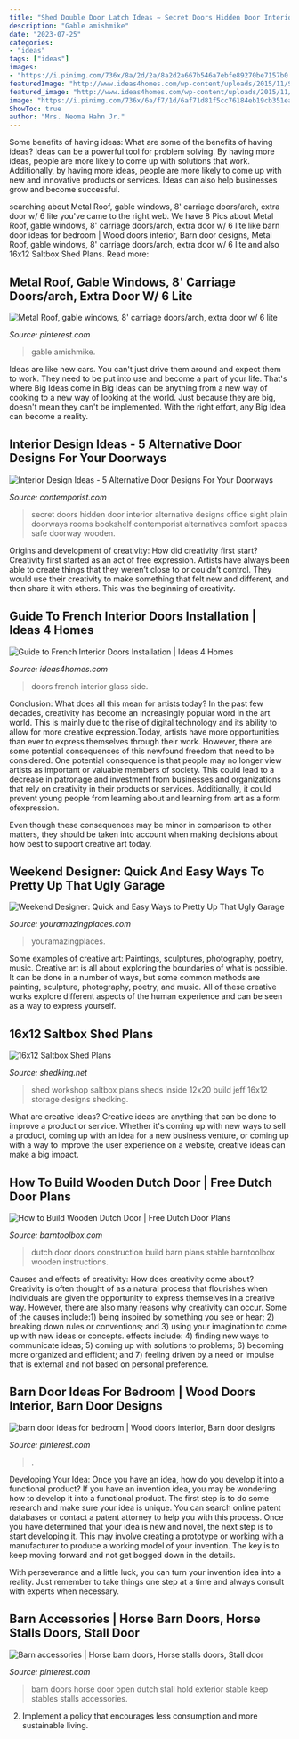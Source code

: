 ```yaml
---
title: "Shed Double Door Latch Ideas ~ Secret Doors Hidden Door Interior Alternative Designs Office Sight Plain Doorways Rooms Bookshelf Contemporist Alternatives Comfort Spaces Safe Doorway Wooden"
description: "Gable amishmike"
date: "2023-07-25"
categories:
- "ideas"
tags: ["ideas"]
images:
- "https://i.pinimg.com/736x/8a/2d/2a/8a2d2a667b546a7ebfe89270be7157b0.jpg"
featuredImage: "http://www.ideas4homes.com/wp-content/uploads/2015/11/Small-White-Side-Table-and-Dark-Glass-Vase-beside-White-French-Interior-Doors-on-Laminate-Flooring.jpg"
featured_image: "http://www.ideas4homes.com/wp-content/uploads/2015/11/Small-White-Side-Table-and-Dark-Glass-Vase-beside-White-French-Interior-Doors-on-Laminate-Flooring.jpg"
image: "https://i.pinimg.com/736x/6a/f7/1d/6af71d81f5cc76184eb19cb351ea0201.jpg"
ShowToc: true
author: "Mrs. Neoma Hahn Jr."
---
```



Some benefits of having ideas: What are some of the benefits of having ideas?
Ideas can be a powerful tool for problem solving. By having more ideas, people are more likely to come up with solutions that work. Additionally, by having more ideas, people are more likely to come up with new and innovative products or services. Ideas can also help businesses grow and become successful.

	

		
searching about Metal Roof, gable windows, 8&#039; carriage doors/arch, extra door w/ 6 lite you've came to the right web. We have 8 Pics about Metal Roof, gable windows, 8&#039; carriage doors/arch, extra door w/ 6 lite like barn door ideas for bedroom | Wood doors interior, Barn door designs, Metal Roof, gable windows, 8&#039; carriage doors/arch, extra door w/ 6 lite and also 16x12 Saltbox Shed Plans. Read more:
		
    
## Metal Roof, Gable Windows, 8&#039; Carriage Doors/arch, Extra Door W/ 6 Lite

<img loading=lazy src="https://i.pinimg.com/736x/6a/f7/1d/6af71d81f5cc76184eb19cb351ea0201.jpg" onerror="this.onerror=null;this.src='https://tse4.mm.bing.net/th?id=OIP.KbEXFiec8JOgkNw-EGwDPwHaFi&amp;pid=15.1';" alt="Metal Roof, gable windows, 8&#039; carriage doors/arch, extra door w/ 6 lite">

_Source: pinterest.com_

>gable amishmike. 

	

Ideas are like new cars. You can't just drive them around and expect them to work. They need to be put into use and become a part of your life. That's where Big Ideas come in.Big Ideas can be anything from a new way of cooking to a new way of looking at the world. Just because they are big, doesn't mean they can't be implemented. With the right effort, any Big Idea can become a reality.

    
## Interior Design Ideas - 5 Alternative Door Designs For Your Doorways

<img loading=lazy src="http://www.contemporist.com/wp-content/uploads/2016/10/door-alternatives_251016_11-e1477596749675-800x1023.jpg" onerror="this.onerror=null;this.src='https://tse3.mm.bing.net/th?id=OIP.6C4jpgjxTsW6zc3xyZSF4QHaJe&amp;pid=15.1';" alt="Interior Design Ideas - 5 Alternative Door Designs For Your Doorways">

_Source: contemporist.com_

>secret doors hidden door interior alternative designs office sight plain doorways rooms bookshelf contemporist alternatives comfort spaces safe doorway wooden. 

	

Origins and development of creativity: How did creativity first start?
Creativity first started as an act of free expression. Artists have always been able to create things that they weren’t close to or couldn’t control. They would use their creativity to make something that felt new and different, and then share it with others. This was the beginning of creativity.

    
## Guide To French Interior Doors Installation | Ideas 4 Homes

<img loading=lazy src="http://www.ideas4homes.com/wp-content/uploads/2015/11/Small-White-Side-Table-and-Dark-Glass-Vase-beside-White-French-Interior-Doors-on-Laminate-Flooring.jpg" onerror="this.onerror=null;this.src='https://tse4.mm.bing.net/th?id=OIP.Dy11bk3llQIZznutDoPXUgHaF-&amp;pid=15.1';" alt="Guide to French Interior Doors Installation | Ideas 4 Homes">

_Source: ideas4homes.com_

>doors french interior glass side. 

	

Conclusion: What does all this mean for artists today?
In the past few decades, creativity has become an increasingly popular word in the art world. This is mainly due to the rise of digital technology and its ability to allow for more creative expression.Today, artists have more opportunities than ever to express themselves through their work. However, there are some potential consequences of this newfound freedom that need to be considered.
One potential consequence is that people may no longer view artists as important or valuable members of society. This could lead to a decrease in patronage and investment from businesses and organizations that rely on creativity in their products or services. Additionally, it could prevent young people from learning about and learning from art as a form ofexpression.

Even though these consequences may be minor in comparison to other matters, they should be taken into account when making decisions about how best to support creative art today.

    
## Weekend Designer: Quick And Easy Ways To Pretty Up That Ugly Garage

<img loading=lazy src="http://www.youramazingplaces.com/wp-content/uploads/2015/02/traditional-garage-and-shed2.jpg" onerror="this.onerror=null;this.src='https://tse1.mm.bing.net/th?id=OIP.dNIwo1nPuvuXlqOxI0VxGwHaE8&amp;pid=15.1';" alt="Weekend Designer: Quick and Easy Ways to Pretty Up That Ugly Garage">

_Source: youramazingplaces.com_

>youramazingplaces. 

	

Some examples of creative art: Paintings, sculptures, photography, poetry, music.
Creative art is all about exploring the boundaries of what is possible. It can be done in a number of ways, but some common methods are painting, sculpture, photography, poetry, and music. All of these creative works explore different aspects of the human experience and can be seen as a way to express yourself.

    
## 16x12 Saltbox Shed Plans

<img loading=lazy src="https://www.shedking.net/images/jeffs-saltbox-inside-workshop-500.jpg" onerror="this.onerror=null;this.src='https://tse2.mm.bing.net/th?id=OIP.R7MrXx2MKJLkG8A2XsxBuQHaEK&amp;pid=15.1';" alt="16x12 Saltbox Shed Plans">

_Source: shedking.net_

>shed workshop saltbox plans sheds inside 12x20 build jeff 16x12 storage designs shedking. 

	

What are creative ideas?
Creative ideas are anything that can be done to improve a product or service. Whether it's coming up with new ways to sell a product, coming up with an idea for a new business venture, or coming up with a way to improve the user experience on a website, creative ideas can make a big impact.

    
## How To Build Wooden Dutch Door | Free Dutch Door Plans

<img loading=lazy src="http://www.barntoolbox.com/images/Dutch-door-lr1.jpg" onerror="this.onerror=null;this.src='https://tse3.mm.bing.net/th?id=OIP.SInzM1auZgfCO-viTeMfggHaJ4&amp;pid=15.1';" alt="How to Build Wooden Dutch Door | Free Dutch Door Plans">

_Source: barntoolbox.com_

>dutch door doors construction build barn plans stable barntoolbox wooden instructions. 

	

Causes and effects of creativity: How does creativity come about?
Creativity is often thought of as a natural process that flourishes when individuals are given the opportunity to express themselves in a creative way. However, there are also many reasons why creativity can occur. Some of the causes include:1) being inspired by something you see or hear; 2) breaking down rules or conventions; and 3) using your imagination to come up with new ideas or concepts. effects include: 4) finding new ways to communicate ideas; 5) coming up with solutions to problems; 6) becoming more organized and efficient; and 7) feeling driven by a need or impulse that is external and not based on personal preference.

    
## Barn Door Ideas For Bedroom | Wood Doors Interior, Barn Door Designs

<img loading=lazy src="https://i.pinimg.com/736x/8a/2d/2a/8a2d2a667b546a7ebfe89270be7157b0.jpg" onerror="this.onerror=null;this.src='https://tse1.mm.bing.net/th?id=OIP.Pd0NJpYp7POKPOmoBVPAxwHaLH&amp;pid=15.1';" alt="barn door ideas for bedroom | Wood doors interior, Barn door designs">

_Source: pinterest.com_

>. 

	

Developing Your Idea: Once you have an idea, how do you develop it into a functional product?
If you have an invention idea, you may be wondering how to develop it into a functional product. The first step is to do some research and make sure your idea is unique. You can search online patent databases or contact a patent attorney to help you with this process.
Once you have determined that your idea is new and novel, the next step is to start developing it. This may involve creating a prototype or working with a manufacturer to produce a working model of your invention. The key is to keep moving forward and not get bogged down in the details.

With perseverance and a little luck, you can turn your invention idea into a reality. Just remember to take things one step at a time and always consult with experts when necessary.

    
## Barn Accessories | Horse Barn Doors, Horse Stalls Doors, Stall Door

<img loading=lazy src="https://i.pinimg.com/736x/ae/37/c8/ae37c8248373880155724007b3f6a26e--the-top-for-the.jpg" onerror="this.onerror=null;this.src='https://tse2.mm.bing.net/th?id=OIP.Ps7K824-6YntIYGgplu0xwHaF_&amp;pid=15.1';" alt="Barn accessories | Horse barn doors, Horse stalls doors, Stall door">

_Source: pinterest.com_

>barn doors horse door open dutch stall hold exterior stable keep stables stalls accessories. 

	

2. Implement a policy that encourages less consumption and more sustainable living. 


